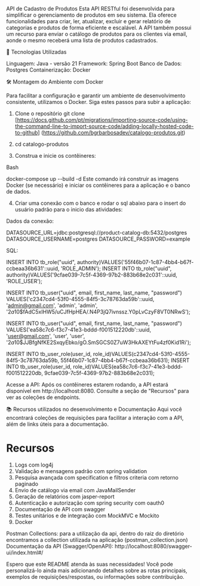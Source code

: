 API de Cadastro de Produtos
Esta API RESTful foi desenvolvida para simplificar o gerenciamento de produtos em seu sistema. Ela oferece funcionalidades para criar, ler, atualizar, excluir e gerar relatório de categorias e produtos  de forma eficiente e escalável. A API também possui um recurso para enviar o catálogo de produtos para os clientes via email, aonde o mesmo receberá uma lista de produtos cadastrados.

🚀 Tecnologias Utilizadas

Linguagem: Java - versão 21
Framework: Spring Boot
Banco de Dados: Postgres
Containerização: Docker

🛠️ Montagem do Ambiente com Docker

Para facilitar a configuração e garantir um ambiente de desenvolvimento consistente, utilizamos o Docker. Siga estes passos para subir a aplicação:

1) Clone o repositório
git clone [https://docs.github.com/pt/migrations/importing-source-code/using-the-command-line-to-import-source-code/adding-locally-hosted-code-to-github]    (https://github.com/bgrbarbosadev/catalogo-produtos.git)

2) cd catalogo-produtos

3) Construa e inicie os contêineres:

  Bash
  
  docker-compose up --build -d
  Este comando irá construir as imagens Docker (se necessário) e iniciar os contêineres para a aplicação e o banco de dados.

4) Criar uma conexão com o banco e rodar o sql abaixo para o insert do usuário padrão para o inicio das atividades:

  Dados da conexão: 
  
  DATASOURCE_URL=jdbc:postgresql://product-catalog-db:5432/postgres
  DATASOURCE_USERNAME=postgres
  DATASOURCE_PASSWORD=example

  SQL:

  INSERT INTO tb_role("uuid", authority)VALUES('55f46b07-1c87-4bb4-b67f-ccbeaa36b631'::uuid, 'ROLE_ADMIN');
  INSERT INTO tb_role("uuid", authority)VALUES('9cfae039-7c5f-4369-97b2-883b68e2c031'::uuid, 'ROLE_USER');
  
  INSERT INTO tb_user("uuid", email, first_name, last_name, "password")
  VALUES('c2347cd4-53f0-4555-84f5-3c78763da59b'::uuid, 'admin@gmail.com', 'admin', 'admin', '$2a$10$fAdC5xIHW5/uCJfHpHEA/.N4P3jQ7ivnssz.Y0pLvCzyF8VT0NRwS');
  
  INSERT INTO tb_user("uuid", email, first_name, last_name, "password")
  VALUES('ea58c7c6-f3c7-41e3-bddd-f001512220db'::uuid, 'user@gmail.com', 'user', 'user', '$2a$10$JJBfgNfKE2SxqyEbko/gO.SmSGCS0Z7uW3HkAXEYtFu4zf0Kid1Ri');
  
  INSERT INTO tb_user_role(user_id, role_id)VALUES(c2347cd4-53f0-4555-84f5-3c78763da59b, 55f46b07-1c87-4bb4-b67f-ccbeaa36b631);
  INSERT INTO tb_user_role(user_id, role_id)VALUES(ea58c7c6-f3c7-41e3-bddd-f001512220db, 9cfae039-7c5f-4369-97b2-883b68e2c031);

Acesse a API:
Após os contêineres estarem rodando, a API estará disponível em http://localhost:8080. Consulte a seção de "Recursos" para ver as coleções de endpoints.

📚 Recursos utilizados no desenvolvimento e Documentação
Aqui você encontrará coleções de requisições para facilitar a interação com a API, além de links úteis para a documentação.

# Recursos
1) Logs com log4j       
2) Validação e mensagens padrão com spring validation
3) Pesquisa avançada com specification e filtros criteria com retorno paginado
4) Envio de catálogo via email com JavaMailSender
5) Geração de relatórios com jasper-report
6) Autenticação e autorização com spring security com oauth0
8) Documentação de API com swagger
9) Testes unitários e de integração com MockMVC e Mockito
10) Docker
    
Postman Collections: para a utilização da api, dentro do raiz do diretório encontramos a collection utilizada na aplicação (postman_collection.json)
Documentação da API (Swagger/OpenAPI): http://localhost:8080/swagger-ui/index.html#/

Espero que este README atenda às suas necessidades! Você pode personalizá-lo ainda mais adicionando detalhes sobre as rotas principais, exemplos de requisições/respostas, ou informações sobre contribuição.


